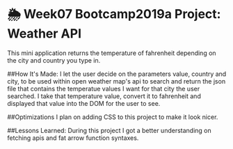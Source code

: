 # 🌦 Week07 Bootcamp2019a Project: Weather API
This mini application returns the temperature of fahrenheit depending on the city and country you type in.

<!-- **Link to project:**

![weather api]() -->

##How It's Made:
I let the user decide on the parameters value, country and city, to be used within open weather map's api to search and return the json file that contains the temperatue values I want for that city the user searched. I take that temperature value, convert it to fahrenheit and displayed that value into the DOM for the user to see.

##Optimizations
I plan on adding CSS to this project to make it look nicer.

##Lessons Learned:
During this project I got a better understanding on fetching apis and fat arrow function syntaxes.
